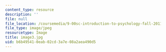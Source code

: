 ```yaml
---
content_type: resource
description: ''
file: null
file_location: /coursemedia/9-00sc-introduction-to-psychology-fall-2011/b6b495410eab02cd3a7e08a2aea490d5_image3.jpg
file_type: image/jpeg
resourcetype: Image
title: image3.jpg
uid: b6b49541-0eab-02cd-3a7e-08a2aea490d5
---
```

